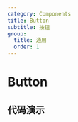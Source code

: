 ```yaml
---
category: Components
title: Button
subtitle: 按钮
group:
  title: 通用
  order: 1
---
```


# Button

## 代码演示

<code src="./demos/demo1.tsx"></code>

